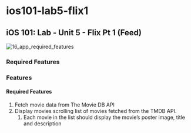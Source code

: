 # ios101-lab5-flix1

## iOS 101: Lab - Unit 5 - Flix Pt 1 (Feed)

![16_app_required_features](https://user-images.githubusercontent.com/11927517/223374834-93edad78-9273-45d1-9d42-50ece5bb5b51.gif)

### Required Features

### Features

#### Required Features

1. Fetch movie data from The Movie DB API
1. Display movies scrolling list of movies fetched from the TMDB API.
   1. Each movie in the list should display the movie’s poster image, title and description
